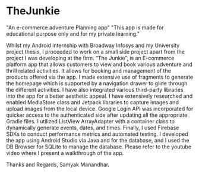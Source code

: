# TheJunkie
"An e-commerce adventure Planning app"
"This app is made for educational purpose only and for my private learning."

Whilst my Android internship with Broadway Infosys and my University project thesis, I proceeded to work on a small side project apart from the project I was developing at the firm. “The Junkie”, is an E-commerce platform app that allows customers to view and book various adventure and thrill related activities. It allows for booking and management of the products offered via the app. I made extensive use of fragments to generate the homepage which is supported by a navigation drawer to glide through the different activities. I have also integrated various third-party libraries into the app for a better aesthetic appeal. I have extensively researched and enabled MediaStore class and Jetpack libraries to capture images and upload images from the local device. Google Login API was incorporated for quicker access to the authenticated side after updating all the appropriate Gradle files. I utilized ListView ArrayAdapter with a container class to dynamically generate events, dates, and times. Finally, I used Firebase SDKs to conduct performance metrics and automated testing. I developed the app using Android Studio via Java and for the database, and I used the DB Browser for SQLite to manage the database. Please refer to the youtube video where I present a walkthrough of the app.

Thanks and Regards,
Samyak Manandhar.
